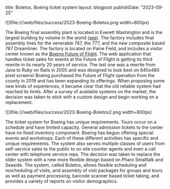title: Boletos, Boeing ticket system
layout: blogpost
publishDate: "2023-09-25"

![](file:///web/files/success/2023-Boeing-Boletos.png width=800px)

The Boeing final assembly plant is located in Everett Washington and is the largest building by volume in the world ([see](https://science.howstuffworks.com/transport/flight/modern/boeings-everett-facility-is-largest-building-on-earth.htm)). The factory includes final assembly lines for the venerable 747, the 777, and the new composite based 787 Dreamliner. The factory is located on Paine Field, and includes a visitor center known as the [Boeing Future of Flight](https://www.boeingfutureofflight.com). The web application that handles ticket sales for events at the Future of Flight is getting its third rewrite in its nearly 20 years of service. The last one was a rewrite from Java to Ruby on Rails in 2005 and was designed to look best on 640x480 pixel screens! Boeing purchased the Future of Flight operation from the county in 2019 and has been expanding its offerings. When proposing some new kinds of experiences, it became clear that the old reliable system had reached its limits. After a survey of available systems on the market, the decision was taken to stick with a custom design and begin working on a replacement.

![](file:///web/files/success/2023-Boeing-Boletos2.png width=800px)

The ticket system for Boeing has unique requirements. Tours occur on a schedule and have limited capacity. General admission tickets to the center have no fixed inventory component. Boeing has begun offering special events and workshops. Each of these different activities has specific and unique requirements. The system also serves multiple classes of users from self-service sales to the public to on site counter agents and even a call center with telephone service reps. The decision was taken to replace the older system with a new more flexible design based on Pharo Smalltalk and Seaside. The system, called Boletos, allows flexible scheduling and rescheduling of visits, and assembly of visit packages for groups and tours as well as payment processing, barcode scanner based ticket taking, and provides a variety of reports on visitor demographics.
